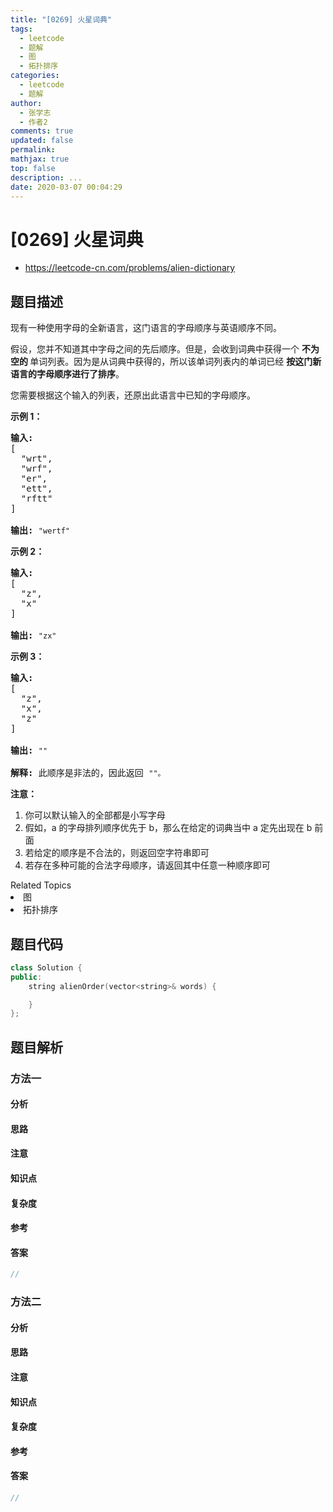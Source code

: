 ```yaml
---
title: "[0269] 火星词典"
tags:
  - leetcode
  - 题解
  - 图
  - 拓扑排序
categories:
  - leetcode
  - 题解
author:
  - 张学志
  - 作者2
comments: true
updated: false
permalink:
mathjax: true
top: false
description: ...
date: 2020-03-07 00:04:29
---
```



# [0269] 火星词典
* https://leetcode-cn.com/problems/alien-dictionary


## 题目描述

<p>现有一种使用字母的全新语言，这门语言的字母顺序与英语顺序不同。</p>

<p>假设，您并不知道其中字母之间的先后顺序。但是，会收到词典中获得一个&nbsp;<strong>不为空的&nbsp;</strong>单词列表。因为是从词典中获得的，所以该单词列表内的单词已经&nbsp;<strong>按这门新语言的字母顺序进行了排序</strong>。</p>

<p>您需要根据这个输入的列表，还原出此语言中已知的字母顺序。</p>

<p><strong>示例 1：</strong></p>

<pre><strong>输入:</strong>
[
  &quot;wrt&quot;,
  &quot;wrf&quot;,
  &quot;er&quot;,
  &quot;ett&quot;,
  &quot;rftt&quot;
]

<strong>输出: </strong><code>&quot;wertf&quot;</code>
</pre>

<p><strong>示例 2：</strong></p>

<pre><strong>输入:</strong>
[
  &quot;z&quot;,
  &quot;x&quot;
]

<strong>输出: </strong><code>&quot;zx&quot;</code>
</pre>

<p><strong>示例 3：</strong></p>

<pre><strong>输入:</strong>
[
  &quot;z&quot;,
  &quot;x&quot;,
  &quot;z&quot;
] 

<strong>输出: </strong><code>&quot;&quot;</code>&nbsp;

<strong>解释:</strong> 此顺序是非法的，因此返回 <code>&quot;&quot;。</code>
</pre>

<p><strong>注意：</strong></p>

<ol>
	<li>你可以默认输入的全部都是小写字母</li>
	<li>假如，a 的字母排列顺序优先于 b，那么在给定的词典当中 a 定先出现在&nbsp;b 前面</li>
	<li>若给定的顺序是不合法的，则返回空字符串即可</li>
	<li>若存在多种可能的合法字母顺序，请返回其中任意一种顺序即可</li>
</ol>
<div><div>Related Topics</div><div><li>图</li><li>拓扑排序</li></div></div>


## 题目代码

```cpp
class Solution {
public:
    string alienOrder(vector<string>& words) {

    }
};
```


## 题目解析


### 方法一

#### 分析

#### 思路

#### 注意

#### 知识点

#### 复杂度

#### 参考

#### 答案

```cpp
//
```


### 方法二

#### 分析

#### 思路

#### 注意

#### 知识点

#### 复杂度

#### 参考

#### 答案

```cpp
//
```


